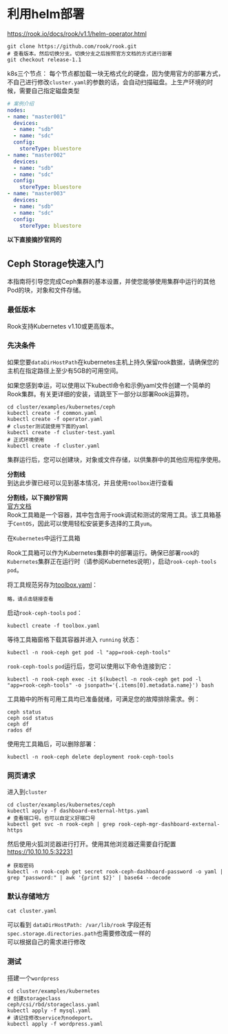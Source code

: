 

# 利用helm部署
https://rook.io/docs/rook/v1.1/helm-operator.html  

```shell
git clone https://github.com/rook/rook.git
# 查看版本。然后切换分支。切换分支之后按照官方文档的方式进行部署
git checkout release-1.1

```

k8s三个节点：
每个节点都加载一块无格式化的硬盘，因为使用官方的部署方式，不自己进行修改`cluster.yaml`的参数的话，会自动扫描磁盘。上生产环境的时候，需要自己指定磁盘类型

```yaml
# 案例介绍
nodes:
- name: "master001"
  devices:
  - name: "sdb"
  - name: "sdc"
  config:
    storeType: bluestore
- name: "master002"
  devices:
  - name: "sdb"
  - name: "sdc"
  config:
    storeType: bluestore
- name: "master003"
  devices:
  - name: "sdb"
  - name: "sdc"
  config:
    storeType: bluestore
```

**以下直接摘抄官网的**  

## Ceph Storage快速入门
本指南将引导您完成Ceph集群的基本设置，并使您能够使用集群中运行的其他Pod的块，对象和文件存储。

### 最低版本

Rook支持Kubernetes v1.10或更高版本。

### 先决条件

如果您要`dataDirHostPath`在kubernetes主机上持久保留rook数据，请确保您的主机在指定路径上至少有5GB的可用空间。

如果您感到幸运，可以使用以下kubectl命令和示例yaml文件创建一个简单的Rook集群。有关更详细的安装，请跳至下一部分以部署Rook运算符。

```
cd cluster/examples/kubernetes/ceph
kubectl create -f common.yaml
kubectl create -f operator.yaml
# cluster测试就使用下面的yaml
kubectl create -f cluster-test.yaml
# 正式环境使用
kubectl create -f cluster.yaml
```

集群运行后，您可以创建块，对象或文件存储，以供集群中的其他应用程序使用。

**分割线**  
到达此步骤已经可以见到基本情况，并且使用`toolbox`进行查看

**分割线，以下摘抄官网**  
[官方文档](https://rook.io/docs/rook/v1.1/ceph-toolbox.html)  
Rook工具箱是一个容器，其中包含用于rook调试和测试的常用工具。该工具箱基于`CentOS`，因此可以使用轻松安装更多选择的工具`yum`。

在`Kubernetes`中运行工具箱

Rook工具箱可以作为Kubernetes集群中的部署运行。确保已部署`rook`的`Kubernetes`集群正在运行时（请参阅Kubernetes说明），启动`rook-ceph-tools` `pod`。

将工具规范另存为[toolbox.yaml](/manifests/example/rook/toolbox.yaml)：

```
略，请点击链接查看
```

启动`rook-ceph-tools` `pod`：

```
kubectl create -f toolbox.yaml
```

等待工具箱窗格下载其容器并进入 `running` 状态：

```shell
kubectl -n rook-ceph get pod -l "app=rook-ceph-tools"
```

`rook-ceph-tools` `pod`运行后，您可以使用以下命令连接到它：
```
kubectl -n rook-ceph exec -it $(kubectl -n rook-ceph get pod -l "app=rook-ceph-tools" -o jsonpath='{.items[0].metadata.name}') bash
```

工具箱中的所有可用工具均已准备就绪，可满足您的故障排除需求。例：

```
ceph status
ceph osd status
ceph df
rados df
```

使用完工具箱后，可以删除部署：

```
kubectl -n rook-ceph delete deployment rook-ceph-tools
```

### 网页请求
进入到`cluster`
```
cd cluster/examples/kubernetes/ceph
kubectl apply -f dashboard-external-https.yaml
# 查看端口号。也可以自定义好端口号
kubectl get svc -n rook-ceph | grep rook-ceph-mgr-dashboard-external-https
```
然后使用火狐浏览器进行打开。使用其他浏览器还需要自行配置  
https://10.10.10.5:32231
```
# 获取密码
kubectl -n rook-ceph get secret rook-ceph-dashboard-password -o yaml | grep "password:" | awk '{print $2}' | base64 --decode
```

### 默认存储地方

```
cat cluster.yaml
```
可以看到 `dataDirHostPath: /var/lib/rook` 字段还有`spec.storage.directories.path`也需要修改成一样的  
可以根据自己的需求进行修改

### 测试
搭建一个`wordpress`

```
cd cluster/examples/kubernetes
# 创建storageclass
ceph/csi/rbd/storageclass.yaml
kubectl apply -f mysql.yaml
# 请记住修改service为nodeport。
kubectl apply -f wordpress.yaml
```
